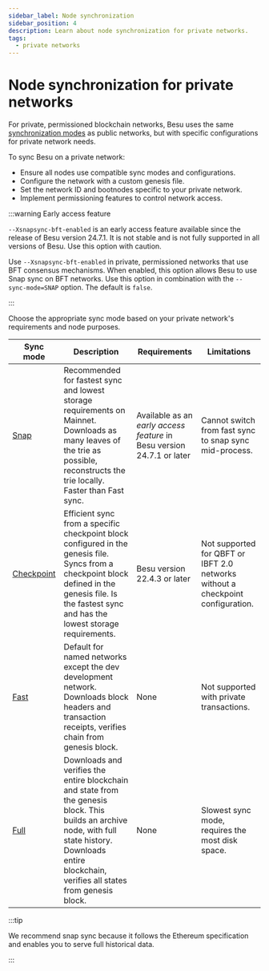 ```yaml
---
sidebar_label: Node synchronization
sidebar_position: 4
description: Learn about node synchronization for private networks.
tags:
  - private networks
---
```


# Node synchronization for private networks

For private, permissioned blockchain networks, Besu uses the same [synchronization 
modes](/public-networks/concepts/node-sync.md) as public networks, but with specific configurations for private network needs.

To sync Besu on a private network:

- Ensure all nodes use compatible sync modes and configurations.
- Configure the network with a custom genesis file.
- Set the network ID and bootnodes specific to your private network.
- Implement permissioning features to control network access.

:::warning Early access feature 

`--Xsnapsync-bft-enabled` is an early access feature available since the release of Besu version 24.7.1. 
It is not stable and is not fully supported in all versions of Besu. 
Use this option with caution.

Use `--Xsnapsync-bft-enabled` in private, permissioned networks that use BFT consensus mechanisms.
When enabled, this option allows Besu to use Snap sync on BFT networks. 
Use this option in combination with the `--sync-mode=SNAP` option. 
The default is `false`.

:::

Choose the appropriate sync mode based on your private network's requirements and node purposes.

| Sync mode | Description | Requirements | Limitations |
|-----------|-------------|--------------|-------------|
| [Snap](../../public-networks/concepts/node-sync.md#snap-synchronization) | Recommended for fastest sync and lowest storage requirements on Mainnet. Downloads as many leaves of the trie as possible, reconstructs the trie locally. Faster than Fast sync. | Available as an _early access feature_ in Besu version 24.7.1 or later | Cannot switch from fast sync to snap sync mid-process. |
| [Checkpoint](../../public-networks/concepts/node-sync.md#checkpoint-synchronization) | Efficient sync from a specific checkpoint block configured in the genesis file. Syncs from a checkpoint block defined in the genesis file. Is the fastest sync and has the lowest storage requirements. | Besu version 22.4.3 or later | Not supported for QBFT or IBFT 2.0 networks without a checkpoint configuration. |
| [Fast](../../public-networks/concepts/node-sync.md#fast-synchronization) | Default for named networks except the dev development network. Downloads block headers and transaction receipts, verifies chain from genesis block. | None | Not supported with private transactions. |
| [Full](../../public-networks/concepts/node-sync.md#run-an-archive-node) | Downloads and verifies the entire blockchain and state from the genesis block. This builds an archive node, with full state history. Downloads entire blockchain, verifies all states from genesis block. | None | Slowest sync mode, requires the most disk space. |

:::tip

We recommend snap sync because it follows the Ethereum specification and enables you to serve full historical data.

:::